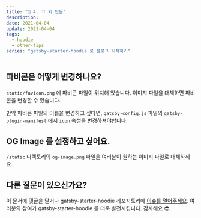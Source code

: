 ```yaml
---
title: "🤩 4. 그 외 팁들"
description:
date: 2021-04-04
update: 2021-04-04
tags:
  - hoodie
  - other-tips
series: "gatsby-starter-hoodie 로 블로그 시작하기"
---
```


## 파비콘은 어떻게 변경하나요?

`static/favicon.png` 에 파비콘 파일이 위치해 있습니다. 이미지 파일을 대체하면 파비콘을 변경할 수 있습니다.

만약 파비콘 파일의 이름을 변경하고 싶다면, `gatsby-config.js` 파일의 `gatsby-plugin-manifest` 에서 `icon` 속성을 변경하셔야합니다.

## OG Image 를 설정하고 싶어요.

`/static` 디렉토리의 `og-image.png` 파일을 여러분이 원하는 이미지 파일로 대체하세요.

## 다른 질문이 있으신가요?

이 문서에 댓글을 달거나 gatsby-starter-hoodie 레포지토리에 [이슈를 열어주세요](https://github.com/devHudi/gatsby-starter-hoodie/issues). 여러분의 참여가 gatsby-starter-hoodie 를 더욱 발전시킵니다. 감사해요 😎.
